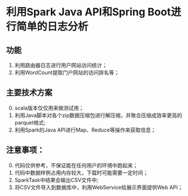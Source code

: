 # 利用Spark Java API和Spring Boot进行简单的日志分析

## 功能
1. 利用路由器日志进行用户网站访问统计；
2. 利用WordCount提取门户网站的访问排名等；

## 主要技术方案
0. scala版本仅仅用来做测试用；
1. 利用Java脚本对各个zip数据压缩包进行解压缩，并聚合压缩成效率更高的parquet格式;
2. 利用Spark的Java API进行Map、Reduce等操作来获取信息；

## 注意事项：
0. 代码仅供参考，不保证能在任何用户的环境中跑起来；
1. 代码中数据样例占用内存较大，下载时可能需要一定时间；
2. SparkTask中结果会输出CSV文件中;
3. 将CSV文件导入到数据库中，利用WebService给展示界面提供Web API；